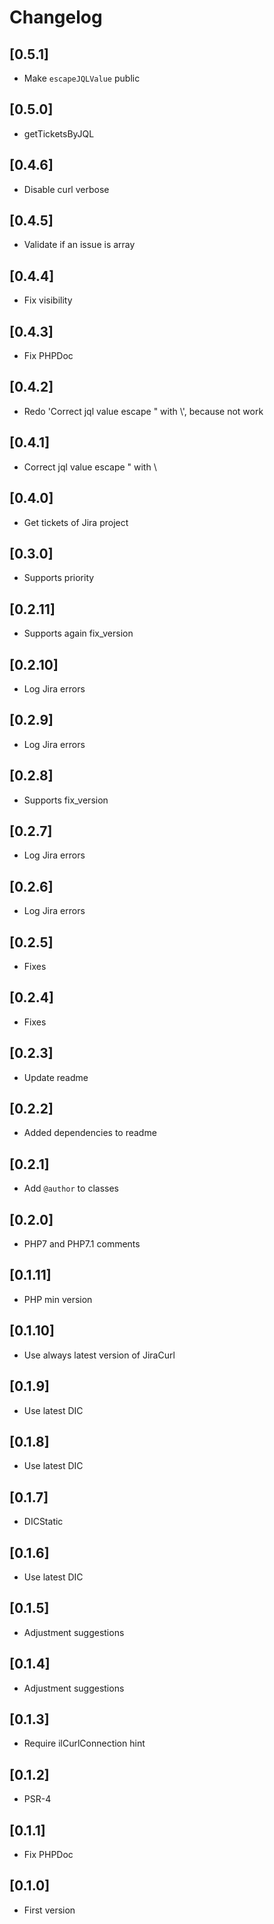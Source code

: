 # Changelog

## [0.5.1]
- Make `escapeJQLValue` public

## [0.5.0]
- getTicketsByJQL

## [0.4.6]
- Disable curl verbose

## [0.4.5]
- Validate if an issue is array

## [0.4.4]
- Fix visibility

## [0.4.3]
- Fix PHPDoc

## [0.4.2]
- Redo 'Correct jql value escape " with \\', because not work

## [0.4.1]
- Correct jql value escape " with \\

## [0.4.0]
- Get tickets of Jira project

## [0.3.0]
- Supports priority

## [0.2.11]
- Supports again fix_version

## [0.2.10]
- Log Jira errors

## [0.2.9]
- Log Jira errors

## [0.2.8]
- Supports fix_version

## [0.2.7]
- Log Jira errors

## [0.2.6]
- Log Jira errors

## [0.2.5]
- Fixes

## [0.2.4]
- Fixes

## [0.2.3]
- Update readme

## [0.2.2]
- Added dependencies to readme

## [0.2.1]
- Add `@author` to classes

## [0.2.0]
- PHP7 and PHP7.1 comments

## [0.1.11]
- PHP min version

## [0.1.10]
- Use always latest version of JiraCurl

## [0.1.9]
- Use latest DIC

## [0.1.8]
- Use latest DIC

## [0.1.7]
- DICStatic

## [0.1.6]
- Use latest DIC

## [0.1.5]
- Adjustment suggestions

## [0.1.4]
- Adjustment suggestions

## [0.1.3]
- Require ilCurlConnection hint

## [0.1.2]
- PSR-4

## [0.1.1]
- Fix PHPDoc

## [0.1.0]
- First version
